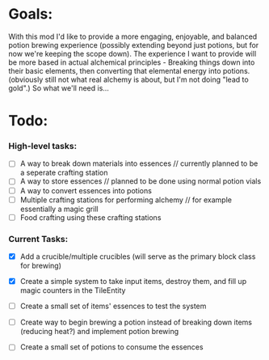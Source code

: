 # Goals:
With this mod I'd like to provide a more engaging, enjoyable, and balanced potion brewing experience (possibly extending beyond just potions, but for now we're keeping the scope down). The experience I want to provide will be more based in actual alchemical principles - Breaking things down into their basic elements, then converting that elemental energy into potions. (obviously still not what real alchemy is about, but I'm not doing "lead to gold".) So what we'll need is...

# Todo:

### High-level tasks:

- [ ] A way to break down materials into essences // currently planned to be a seperate crafting station
- [ ] A way to store essences // planned to be done using normal potion vials
- [ ] A way to convert essences into potions
- [ ] Multiple crafting stations for performing alchemy // for example essentially a magic grill
- [ ] Food crafting using these crafting stations

### Current Tasks:

- [x] Add a crucible/multiple crucibles (will serve as the primary block class for brewing)
- [x] Create a simple system to take input items, destroy them, and fill up magic counters in the TileEntity

- [ ] Create a small set of items' essences to test the system

- [ ] Create way to begin brewing a potion instead of breaking down items (reducing heat?) and implement potion brewing

- [ ] Create a small set of potions to consume the essences